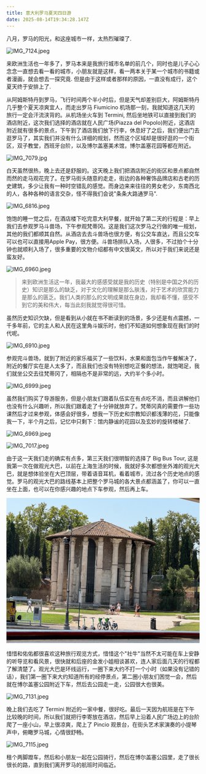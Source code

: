 ```yaml
---
title: 意大利罗马夏天四日游
date: 2025-08-14T19:34:28.147Z
---
```



八月，罗马的阳光，和这座城市一样，太热烈璀璨了.

![IMG_7124.jpeg](https://github.com/metrue/Cofe/blob/main/assets/images/2025-09-12/1757707004060.jpeg?raw=true)

来欧洲生活也一年多了，罗马本来是我旅行城市名单的前几个，同时也是儿子心心念念一直想去看一看的城市，小朋友就是这样，看一两本关于某一个城市的书籍或者漫画，就会想去一探究竟. 但是由于这样或者那样的原因，一直没有成行，这个夏天终于安排上了.

从阿姆斯特丹到罗马，飞行时间两个半小时后，但是天气却差别巨大，阿姆斯特丹几乎整个夏天凉爽宜人，而走出罗马 Fiumicino 机场那一刻，我就知道这几天的旅行一定会汗流浃背的。从机场坐火车到 Termini, 然后坐地铁可以直接到我们的酒店附近，这次我们选择的酒店就在人民广场(Piazza del Popolo)附近，这酒店附近就有很多的景点，下午到了酒店我们放下行李，休息好了之后，我们便出门去逛罗马了，其实我们并没有什么详细的规划，然而这个区域却是很好逛的一个街区，双子教堂，西班牙台阶，以及博尔盖塞美术馆，博尔盖塞花园等都在附近。

![IMG_7079.jpg](https://github.com/metrue/Cofe/blob/main/assets/images/2025-09-12/1757710216692.jpg?raw=true)

白天虽然很热，晚上去还是舒服的。这天晚上我们把酒店附近的街区和景点都自然而然的走马观花完了。在罗马街头随意的走走，街边的各种奢饰品牌店和古老的历史建筑，多少让我有一种时空错乱的感觉。而身边来来往往的男女老少，东南西北的人，各种各种的语言交杂，怪不得我们会说"条条大路通罗马".  

![IMG_6816.jpeg](https://github.com/metrue/Cofe/blob/main/assets/images/2025-09-12/1757709626143.jpeg?raw=true)

饱饱的睡一觉之后，在酒店楼下吃完意大利早餐，就开始了第二天的行程是：早上我们去参观罗马斗兽场，下午参观梵蒂冈。这是我们这次罗马之行做的唯一规划，其他的我们都顺其自然。从酒店去去斗兽场也很方便，有公交车直达，而且公交车可以也可以直接用Apple Pay，很方便。斗兽场排队入场，人很多，不过拍个十分钟也就顺利入场了，很多重要的文物介绍都有中文很英文，所以对于我们来说还是蛮友好。

![IMG_6960.jpeg](https://github.com/metrue/Cofe/blob/main/assets/images/2025-09-12/1757712159565.jpeg?raw=true)

> 来到欧洲生活这一年，我最大的感感受就是我的历史（特别是中国之外的历史）知识是那么的缺乏，对于文化的理解是那么肤浅，对于艺术的欣赏能力是那么的匮乏。我们人类的那么的文明成果就在身边，我却看不懂，感受不到它的美和伟大，每当此刻我就觉得很可惜。

虽然历史知识欠缺，但是看到从小就在书不断读到的场景，多少还是有点震撼，一千多年前，它的主人和人民在这里角斗娱乐时，他们不知道如何想象现在我们的时代呢。

![IMG_6910.jpeg](https://github.com/metrue/Cofe/blob/main/assets/images/2025-09-12/1757711422684.jpeg?raw=true)

参观完斗兽场，就到了附近的家乐福买了一些饮料，水果和面包当作午餐解决了，附近的餐厅实在是人太多了，而且我们也没有特别想吃正餐的想法，就饱喝足，我们就坐公交去往梵蒂冈了，相隔也不是非常的远，大约半个多小时。

![IMG_6999.jpeg](https://github.com/metrue/Cofe/blob/main/assets/images/2025-09-12/1757712565490.jpeg?raw=true)

虽然我们购买了导游服务，但是小朋友们跟着队伍实在有点吃不消，而且讲解他们也没有什么兴趣听，所以我们跟着走了十分钟就放弃了。梵蒂冈真的需要作一些功课然后才过来参观，体感会好很多，想我一下历史和宗教知识都浅薄的花，只能像我一下，半个月之后，记忆中只剩下：馆内静谧的花园以及玄妙的旋转楼梯了.

![IMG_6969.jpeg](https://github.com/metrue/Cofe/blob/main/assets/images/2025-09-12/1757712192780.jpeg?raw=true)

![IMG_7017.jpeg](https://github.com/metrue/Cofe/blob/main/assets/images/2025-09-12/1757712512938.jpeg?raw=true)

由于这一天我们走的确实有点多，第三天我们很明智的选择了 Big Bus Tour, 这是我第一次在做观光大巴，以前在上海生活的时候，我就好多次都想坐外滩的观光大巴，就是想体验坐在大巴顶层，带着语音耳机，看着城市，流过各个历史地点的感觉。罗马的观光大巴的路线基本上把整个罗马城的各大景点都涵盖了，你可以一直坐在上面，也可以在你感兴趣的地点下车参观，然后再上车。

![IMG_7040.jpeg](https://github.com/metrue/Cofe/blob/main/assets/images/2025-09-12/1757713047174.jpeg?raw=true)

惜惜和佑佑都很喜欢这种旅行观览方式，惜惜这个"社牛"当然不太可能在车上安静的听导览和看风景，很快就和后座的金发小姐相谈甚欢，连人家后面几天的行程都了解清楚了。观光大巴是环线运行，一圈下来大约不打一个小时（如果没有记错的话），我们第一圈下来大约知道所有的经停景点，第二圈小朋友们困觉一会，然后就在博尔盖塞公园附近下车，然后去公园走一走，公园很大也很美。

![IMG_7131.jpeg](https://github.com/metrue/Cofe/blob/main/assets/images/2025-09-12/1757713422587.jpeg?raw=true)

晚上我们去吃了 Termini 附近的一家中餐，很好吃。最后一天因为航班是在下午比较晚的时间，所以我们就把行李寄放在酒店，然后早上沿着人民广场边上的台阶爬了一座小山，早上很凉爽，爬上了 Pincio 观景台，在街头艺术家演奏的小提琴声中，俯瞰罗马城，心情很舒畅。

![IMG_7115.jpeg](https://github.com/metrue/Cofe/blob/main/assets/images/2025-09-12/1757714394242.jpeg?raw=true)

租个两脚蹬车，然后和小朋友一起在公园骑行，然后在博尔盖塞公园里，走了很长很长的路，直到我们离开罗马的航班时间临近。